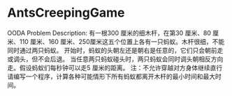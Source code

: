 # AntsCreepingGame
OODA
Problem Description: 
有一根300 厘米的细木杆，在第30 厘米、80 厘米、110 厘米、160 厘米、250厘米这五个位置上各有一只蚂蚁。木杆很细，不能同时通过两只蚂蚁。
开始时，蚂蚁的头朝左还是朝右是任意的，它们只会朝前走或调头，但不会后退。
当任意两只蚂蚁碰头时，两只蚂蚁会同时调头朝相反方向走。假设蚂蚁们每秒钟可以走5 厘米的距离。
注：不允许穿越对方身体继续直行
请编写一个程序，计算各种可能情形下所有蚂蚁都离开木杆的最小时间和最大时间。
